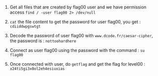 1. Get all files that are created by flag00 user and we have permission access 
`find / -user flag00 2> /dev/null`

2. `cat` the file content to get the password for user flag00, you get :
`cdiiddwpgswtgt`

3. Decode the password of user flag00 with `www.dcode.fr/caesar-cipher`, the password is :
`nottoohardhere`

4. Connect as user flag00 using the password with the command : `su flag00`

5. Once connected with user, do `getflag` and get the flag for level00 : 
`x24ti5gi3x0ol2eh4esiuxias`
